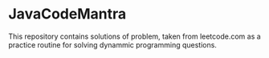 # JavaCodeMantra

This repository contains solutions of problem, taken from leetcode.com as a practice routine for solving dynammic programming questions.
